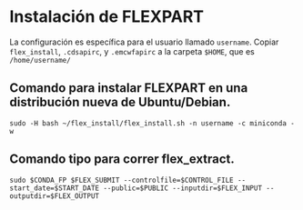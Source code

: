 # Instalación de FLEXPART

La configuración es específica para el usuario llamado `username`. Copiar `flex_install`, `.cdsapirc`, y `.emcwfapirc` a la carpeta `$HOME`, que es `/home/username/`

## Comando para instalar FLEXPART en una distribución nueva de Ubuntu/Debian.
```shell
sudo -H bash ~/flex_install/flex_install.sh -n username -c miniconda -w
```

## Comando tipo para correr flex_extract.
```shell
sudo $CONDA_FP $FLEX_SUBMIT --controlfile=$CONTROL_FILE --start_date=$START_DATE --public=$PUBLIC --inputdir=$FLEX_INPUT --outputdir=$FLEX_OUTPUT
```
